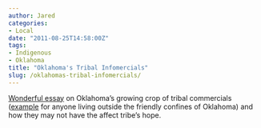 ```yaml
---
author: Jared
categories:
- Local
date: "2011-08-25T14:58:00Z"
tags:
- Indigenous
- Oklahoma
title: "Oklahoma's Tribal Infomercials"
slug: /oklahomas-tribal-infomercials/
---
```

[Wonderful essay](http://www.nativetimes.com/index.php?option=com_content&amp;view=article&amp;id=5910:the-new-trend-tribal-infomercials&amp;catid=46&amp;Itemid=22) on Oklahoma’s growing crop of tribal commercials ([example](http://www.youtube.com/watch?v=1y0at7-h_hg) for anyone living outside the friendly confines of Oklahoma) and how they may not have the affect tribe’s hope.
